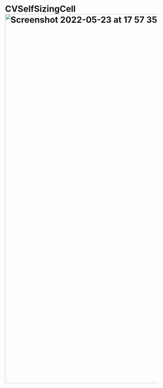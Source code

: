 # CVSelfSizingCell<img width="1216" alt="Screenshot 2022-05-23 at 17 57 35" src="https://user-images.githubusercontent.com/81258539/169848120-d2f36fd4-e297-47ec-b1ef-64ab2f624a88.png">
